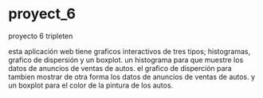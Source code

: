 # proyect_6
proyecto 6 tripleten 
 
 esta aplicación web tiene graficos interactivos de tres tipos; histogramas, grafico de dispersión y un boxplot.
 un histograma para que muestre los datos de anuncios de ventas de autos.
 el grafico de disperción para tambien mostrar de otra forma los datos de anuncios de ventas de autos.
 y un boxplot para el color de la pintura de los autos.
